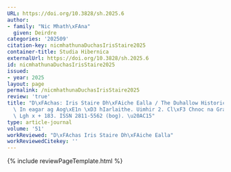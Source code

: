 ```yaml
---
URL: https://doi.org/10.3828/sh.2025.6
author:
- family: "Nic Mhath\xFAna"
  given: Deirdre
categories: '202509'
citation-key: nicmhathunaDuchasIrisStaire2025
container-title: Studia Hibernica
externalUrl: https://doi.org/10.3828/sh.2025.6
id: nicmhathunaDuchasIrisStaire2025
issued:
- year: 2025
layout: page
permalink: /nicmhathunaDuchasIrisStaire2025
review: 'true'
title: "D\xFAchas: Iris Staire Dh\xFAiche Ealla / The Duhallow Historical Journal.\
  \ In eagar ag Aog\xE1n \xD3 hIarlaithe. Uimhir 2. Cl\xF3 Chnoc na Gra\xED. 2023.\
  \ Lgh x + 183. ISSN 2811-5562 (bog). \u20AC15"
type: article-journal
volume: '51'
workReviewed: "D\xFAchas Iris Staire Dh\xFAiche Ealla"
workReviewedCitekey: ''
---
```

{% include reviewPageTemplate.html %}
